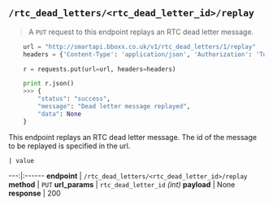 ## `/rtc_dead_letters/<rtc_dead_letter_id>/replay`

> A `PUT` request to this endpoint replays an RTC dead letter message.

```python
    url = "http://smartapi.bboxx.co.uk/v1/rtc_dead_letters/1/replay"
    headers = {'Content-Type': 'application/json', 'Authorization': 'Token token=' + A_VALID_TOKEN}

    r = requests.put(url=url, headers=headers)

    print r.json()
    >>> {
        "status": "success", 
        "message": "Dead letter message replayed", 
        "data": None
    }
```

This endpoint replays an RTC dead letter message. The id of the message to be replayed is specified in the url.

    | value 
---:|:------
__endpoint__ | `/rtc_dead_letters/<rtc_dead_letter_id>/replay`
__method__ | `PUT`
__url_params__ | `rtc_dead_letter_id` _(int)_
__payload__ | None
__response__ | 200

